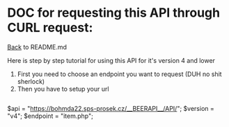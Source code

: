 # DOC for requesting this API through CURL request:

[Back](README.md) to README.md

Here is step by step tutorial for using this API for it's version 4 and lower

1. First you need to choose an endpoint you want to request (DUH no shit sherlock)
2. Then you have to setup your url
> ```
$api = "https://bohmda22.sps-prosek.cz/__BEERAPI__/API/";
$version = "v4";
$endpoint = "item.php";
> ```

